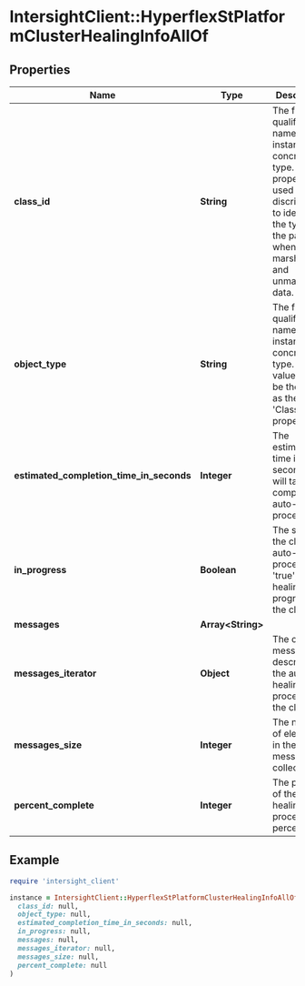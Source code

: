 # IntersightClient::HyperflexStPlatformClusterHealingInfoAllOf

## Properties

| Name | Type | Description | Notes |
| ---- | ---- | ----------- | ----- |
| **class_id** | **String** | The fully-qualified name of the instantiated, concrete type. This property is used as a discriminator to identify the type of the payload when marshaling and unmarshaling data. | [default to &#39;hyperflex.StPlatformClusterHealingInfo&#39;] |
| **object_type** | **String** | The fully-qualified name of the instantiated, concrete type. The value should be the same as the &#39;ClassId&#39; property. | [default to &#39;hyperflex.StPlatformClusterHealingInfo&#39;] |
| **estimated_completion_time_in_seconds** | **Integer** | The estimated time in seconds it will take to complete the auto-healing process. | [optional][readonly] |
| **in_progress** | **Boolean** | The status of the cluster&#39;s auto-healing process. If &#39;true&#39;, auto-healing is in progress for the cluster. | [optional][readonly] |
| **messages** | **Array&lt;String&gt;** |  | [optional] |
| **messages_iterator** | **Object** | The current message describing the auto-healing process of the cluster. | [optional][readonly] |
| **messages_size** | **Integer** | The number of elements in the messages collection. | [optional][readonly] |
| **percent_complete** | **Integer** | The progress of the auto-healing process as a percentage. | [optional][readonly] |

## Example

```ruby
require 'intersight_client'

instance = IntersightClient::HyperflexStPlatformClusterHealingInfoAllOf.new(
  class_id: null,
  object_type: null,
  estimated_completion_time_in_seconds: null,
  in_progress: null,
  messages: null,
  messages_iterator: null,
  messages_size: null,
  percent_complete: null
)
```

